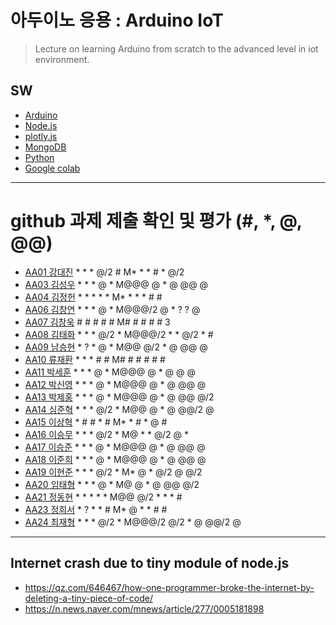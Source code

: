 # 아두이노 응용 : Arduino IoT
> Lecture on learning Arduino from scratch to the advanced level in iot environment.

## SW
- [Arduino](https://www.arduino.cc/)
- [Node.js](https://nodejs.org/ko/)
- [plotly.js](https://plot.ly/)
- [MongoDB](https://www.mongodb.com/download-center#community)
- [Python](https://www.anaconda.com)
- [Google colab](https://colab.research.google.com/)
---

# github 과제 제출 확인 및 평가 (#, *, @, @@)
- [AA01	강대진](https://github.com/ijdaejin/aa01) * * * @/2 # M* * * # * @/2
- [AA03	김성우](https://github.com/Gukdoli/AA03) * * * @ * M@@@ @ * @ @@ @
- [AA04	김정헌](https://github.com/jhkedwardkim/AA04) * * * * * M* * * * # #
- [AA06	김창연](https://github.com/ckddus/AA06) * * * @ * M@@@/2 @ * ? ? @ 
- [AA07	김창욱](https://github.com/HM0007/AA07) # # # # # M# # # # # 3
- [AA08	김태화](https://github.com/TAaHwa/AA08) * * * @/2 * M@@@/2 * * @/2 * #
- [AA09 남승현](https://github.com/nam0914/AA09) * ? * @ * M@@ @/2 * @ @@ @ 
- [AA10	류재환](https://github.com/jaeHwanRy/AA10) * * * # # M# # # # # #
- [AA11	박세훈](https://github.com/uoooyas/AA11) * * * @ * M@@@ @ * @ @ @
- [AA12	박신영](https://github.com/zachpaul7/AA12) * * * @ * M@@@ @ * @ @@ @
- [AA13 박제홍](https://github.com/qkrwpghd27/AA13) * * * @ * M@@@ @ * @ @@ @/2
- [AA14	심준혁](https://github.com/dsfaewf/AA14) * * * @/2 * M@@ @ * @ @@/2 @
- [AA15	이상혁](http://www.github.com/bsang50005/aa15) * # # * # M* * # * @ #
- [AA16	이승무](https://github.com/LSeungMOO/AA16) * * * @/2 * M@ * * @/2 @ *
- [AA17	이승준](https://github.com/q1w2e3r4god/AA17) * * * @ * M@@@ @ * @ @@ @
- [AA18	이준희](https://github.com/LJunHee/AA18) * * * @ * M@@@ @ * @ @@ @
- [AA19	이현준](https://github.com/junlee00/aa19) * * * @/2 * M* @ * @/2 @ @/2
- [AA20	임태형](https://github.com/vmvvmvvmv/AA20) * * * @ * M@ @ * @ @@ @/2
- [AA21	정동현](https://github.com/DongHyunYee/AA21) * * * * * M@@ @/2 * * * #
- [AA23	정희서](https://github.com/HiSeoJeong/AA23) * ? * * # M* @ * * # #
- [AA24	최재형](https://github.com/june6297/aa24) * * * @/2 * M@@@/2 @/2 * @ @@/2 @

---
## Internet crash due to tiny module of node.js
* https://qz.com/646467/how-one-programmer-broke-the-internet-by-deleting-a-tiny-piece-of-code/
* https://n.news.naver.com/mnews/article/277/0005181898

